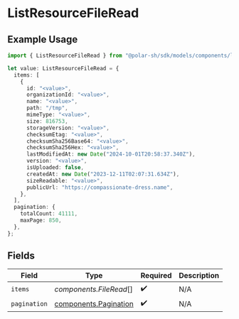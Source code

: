 # ListResourceFileRead

## Example Usage

```typescript
import { ListResourceFileRead } from "@polar-sh/sdk/models/components/listresourcefileread.js";

let value: ListResourceFileRead = {
  items: [
    {
      id: "<value>",
      organizationId: "<value>",
      name: "<value>",
      path: "/tmp",
      mimeType: "<value>",
      size: 816753,
      storageVersion: "<value>",
      checksumEtag: "<value>",
      checksumSha256Base64: "<value>",
      checksumSha256Hex: "<value>",
      lastModifiedAt: new Date("2024-10-01T20:58:37.340Z"),
      version: "<value>",
      isUploaded: false,
      createdAt: new Date("2023-12-11T02:07:31.634Z"),
      sizeReadable: "<value>",
      publicUrl: "https://compassionate-dress.name",
    },
  ],
  pagination: {
    totalCount: 41111,
    maxPage: 850,
  },
};
```

## Fields

| Field                                                          | Type                                                           | Required                                                       | Description                                                    |
| -------------------------------------------------------------- | -------------------------------------------------------------- | -------------------------------------------------------------- | -------------------------------------------------------------- |
| `items`                                                        | *components.FileRead*[]                                        | :heavy_check_mark:                                             | N/A                                                            |
| `pagination`                                                   | [components.Pagination](../../models/components/pagination.md) | :heavy_check_mark:                                             | N/A                                                            |